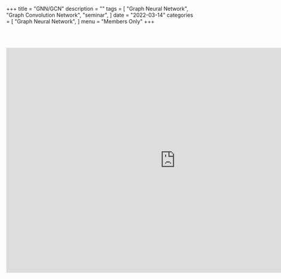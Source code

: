 +++
title = "GNN/GCN"
description = ""
tags = [
    "Graph Neural Network",
    "Graph Convolution Network",
    "seminar",
]
date = "2022-03-14"
categories = [
    "Graph Neural Network",
]
menu = "Members Only"
+++

<br><br>
<center>
<iframe src="https://docs.google.com/presentation/d/e/2PACX-1vRlkKaS-DZITeN7-eW2onhxeSX-ozzktOobFHb-iIGiGA3Axmb1-MDrBnYZVKhGC5UemmMgK3Qmz-0h/embed?start=false&loop=false&delayms=3000" frameborder="0" width="900" height="600" allowfullscreen="true" mozallowfullscreen="true" webkitallowfullscreen="true"></iframe>
</center>

<br>

<script src="https://utteranc.es/client.js"
        repo="RTOS-KGU/RTOS-utterances-comment"
        issue-term="pathname"
        label="Comment"
        theme="github-light"
        crossorigin="anonymous"
        async>
</script>